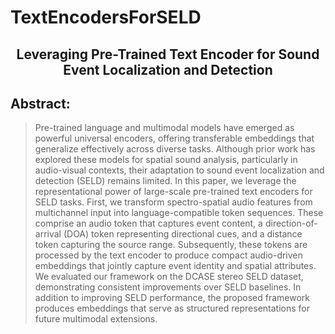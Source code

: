 # TextEncodersForSELD

<div align=center>
   <h2>
   Leveraging Pre-Trained Text Encoder for Sound Event Localization and Detection
   </h2>
</div>

## Abstract:
> Pre-trained language and multimodal models have emerged as powerful universal encoders, offering transferable embeddings that generalize effectively across diverse tasks. Although prior work has explored these models for spatial sound analysis, particularly in audio-visual contexts, their adaptation to sound event localization and detection (SELD) remains limited. In this paper, we leverage the representational power of large-scale pre-trained text encoders for SELD tasks. First, we transform spectro-spatial audio features from multichannel input into language-compatible token sequences. These comprise an audio token that captures event content, a direction-of-arrival (DOA) token representing directional cues, and a distance token capturing the source range. Subsequently, these tokens are processed by the text encoder to produce compact audio-driven embeddings that jointly capture event identity and spatial attributes. We evaluated our framework on the DCASE stereo SELD dataset, demonstrating consistent improvements over SELD baselines. In addition to improving SELD performance, the proposed framework produces embeddings that serve as structured representations for future multimodal extensions.

